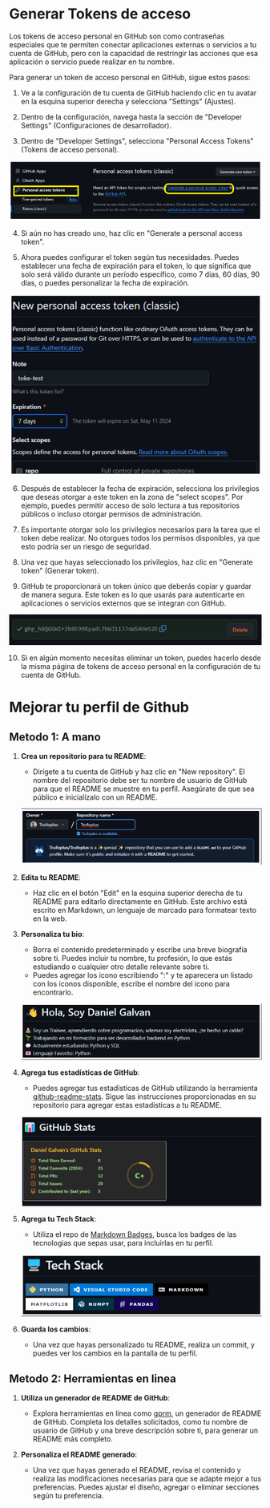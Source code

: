 # Generar Tokens de acceso

Los tokens de acceso personal en GitHub son como contraseñas especiales que te permiten conectar aplicaciones externas o servicios a tu cuenta de GitHub, pero con la capacidad de restringir las acciones que esa aplicación o servicio puede realizar en tu nombre.

Para generar un token de acceso personal en GitHub, sigue estos pasos:

1. Ve a la configuración de tu cuenta de GitHub haciendo clic en tu avatar en la esquina superior derecha y selecciona "Settings" (Ajustes).

2. Dentro de la configuración, navega hasta la sección de "Developer Settings" (Configuraciones de desarrollador).

3. Dentro de "Developer Settings", selecciona "Personal Access Tokens" (Tokens de acceso personal).

![token-1](https://github.com/Trufoplus/30-dias-git-github/blob/main/Progreso/img/token-1.png)

4. Si aún no has creado uno, haz clic en "Generate a personal access token".

5. Ahora puedes configurar el token según tus necesidades. Puedes establecer una fecha de expiración para el token, lo que significa que solo será válido durante un período específico, como 7 días, 60 días, 90 días, o puedes personalizar la fecha de expiración.

![token-2](https://github.com/Trufoplus/30-dias-git-github/blob/main/Progreso/img/token-2.png)

6. Después de establecer la fecha de expiración, selecciona los privilegios que deseas otorgar a este token en la zona de "select scopes". Por ejemplo, puedes permitir acceso de solo lectura a tus repositorios públicos o incluso otorgar permisos de administración.

7. Es importante otorgar solo los privilegios necesarios para la tarea que el token debe realizar. No otorgues todos los permisos disponibles, ya que esto podría ser un riesgo de seguridad.

8. Una vez que hayas seleccionado los privilegios, haz clic en "Generate token" (Generar token).

9. GitHub te proporcionará un token único que deberás copiar y guardar de manera segura. Este token es lo que usarás para autenticarte en aplicaciones o servicios externos que se integran con GitHub.

![token-3](https://github.com/Trufoplus/30-dias-git-github/blob/main/Progreso/img/token-3.png)

10. Si en algún momento necesitas eliminar un token, puedes hacerlo desde la misma página de tokens de acceso personal en la configuración de tu cuenta de GitHub.

# Mejorar tu perfil de Github

## Metodo 1: A mano

1. **Crea un repositorio para tu README**: 
   - Dirígete a tu cuenta de GitHub y haz clic en "New repository". El nombre del repositorio debe ser tu nombre de usuario de GitHub para que el README se muestre en tu perfil. Asegúrate de que sea público e inicialízalo con un README.

    ![perfil-1](https://github.com/Trufoplus/30-dias-git-github/blob/main/Progreso/img/perfil-1.png)

2. **Edita tu README**: 
   - Haz clic en el botón "Edit" en la esquina superior derecha de tu README para editarlo directamente en GitHub. Este archivo está escrito en Markdown, un lenguaje de marcado para formatear texto en la web.

3. **Personaliza tu bio**: 
   - Borra el contenido predeterminado y escribe una breve biografía sobre ti. Puedes incluir tu nombre, tu profesión, lo que estás estudiando o cualquier otro detalle relevante sobre ti.
   - Puedes agregar los icono escribiendo ":" y te aparecera un listado con los iconos disponible, escribe el nombre del icono para encontrarlo.

   ![perfil-2](https://github.com/Trufoplus/30-dias-git-github/blob/main/Progreso/img/perfil-2.png)

4. **Agrega tus estadísticas de GitHub**: 
   - Puedes agregar tus estadísticas de GitHub utilizando la herramienta [github-readme-stats](https://github.com/anuraghazra/github-readme-stats). Sigue las instrucciones proporcionadas en su repositorio para agregar estas estadísticas a tu README.

   ![perfil-4](https://github.com/Trufoplus/30-dias-git-github/blob/main/Progreso/img/perfil-4.png)

5. **Agrega tu Tech Stack**:
    - Utiliza el repo de [Markdown Badges](https://github.com/Ileriayo/markdown-badges), busca los badges de las tecnologias que sepas usar, para incluirlas en tu perfil.

    ![perfil-3](https://github.com/Trufoplus/30-dias-git-github/blob/main/Progreso/img/perfil-3.png)

5. **Guarda los cambios**: 
   - Una vez que hayas personalizado tu README, realiza un commit, y puedes ver los cambios en la pantalla de tu perfil.

## Metodo 2: Herramientas en linea

1. **Utiliza un generador de README de GitHub**: 
   - Explora herramientas en línea como [gprm](https://gprm.itsvg.in/), un generador de README de GitHub. Completa los detalles solicitados, como tu nombre de usuario de GitHub y una breve descripción sobre ti, para generar un README más completo.

2. **Personaliza el README generado**: 
   - Una vez que hayas generado el README, revisa el contenido y realiza las modificaciones necesarias para que se adapte mejor a tus preferencias. Puedes ajustar el diseño, agregar o eliminar secciones según tu preferencia.
